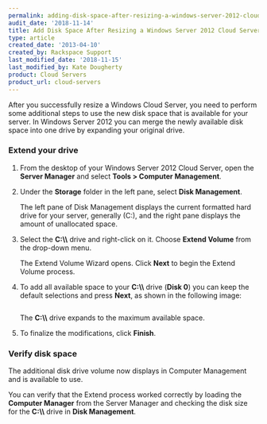 ```yaml
---
permalink: adding-disk-space-after-resizing-a-windows-server-2012-cloud-server/
audit_date: '2018-11-14'
title: Add Disk Space After Resizing a Windows Server 2012 Cloud Server
type: article
created_date: '2013-04-10'
created_by: Rackspace Support
last_modified_date: '2018-11-15'
last_modified_by: Kate Dougherty
product: Cloud Servers
product_url: cloud-servers
---
```


After you successfully resize a Windows Cloud Server, you need to perform
some additional steps to use the new disk space that is
available for your server. In Windows Server 2012 you can merge the
newly available disk space into one drive by expanding your original
drive.

### Extend your drive

1. From the desktop of your Windows Server 2012 Cloud Server, open
the **Server Manager** and select **Tools > Computer Management**.

2. Under the **Storage** folder in the left pane, select **Disk
   Management**.

    The left pane of Disk Management displays the current formatted hard drive
    for your server, generally (C:), and the right pane displays the amount of
    unallocated space.

3. Select the **C:&#92;&#92;** drive and right-click on it. Choose **Extend
   Volume** from the drop-down menu.

    The Extend Volume Wizard opens. Click **Next** to begin the Extend Volume
    process.

4. To add all available space to your **C:&#92;&#92;** drive (**Disk 0**) you
   can keep the default selections and press **Next**, as shown in the
   following image:

    <img src="{% asset_path cloud-servers/adding-disk-space-after-resizing-a-windows-server-2012-cloud-server/extend_2.png %}" alt="" />

    The **C:&#92;&#92;** drive expands to the maximum available space.

5. To finalize the modifications, click **Finish**.

### Verify disk space

The additional disk drive volume now displays in Computer Management and is
available to use.

You can verify that the Extend process worked correctly by loading the
**Computer Manager** from the Server Manager and checking the disk size for
the **C:&#92;&#92;** drive in **Disk Management**.
